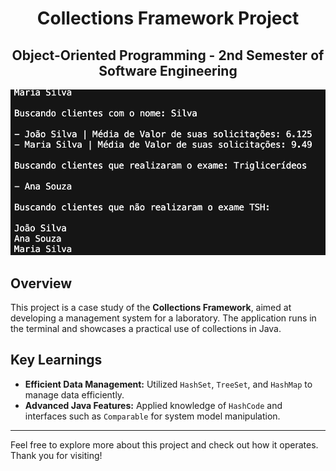 <h1 align="center">Collections Framework Project</h1>
<h2 align="center">Object-Oriented Programming - 2nd Semester of Software Engineering</h2>

<p align="center">
    <img src="images/s1.png" alt="Project Screenshot 1" width="600"/>
</p>

## Overview
This project is a case study of the **Collections Framework**, aimed at developing a management system for a laboratory. The application runs in the terminal and showcases a practical use of collections in Java.

## Key Learnings
- **Efficient Data Management:** Utilized `HashSet`, `TreeSet`, and `HashMap` to manage data efficiently.
- **Advanced Java Features:** Applied knowledge of `HashCode` and interfaces such as `Comparable` for system model manipulation.

---

Feel free to explore more about this project and check out how it operates. Thank you for visiting!
